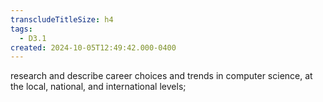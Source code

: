 ```yaml
---
transcludeTitleSize: h4
tags:
  - D3.1
created: 2024-10-05T12:49:42.000-0400
---
```

research and describe career choices and trends in computer science, at the local, national, and international levels;